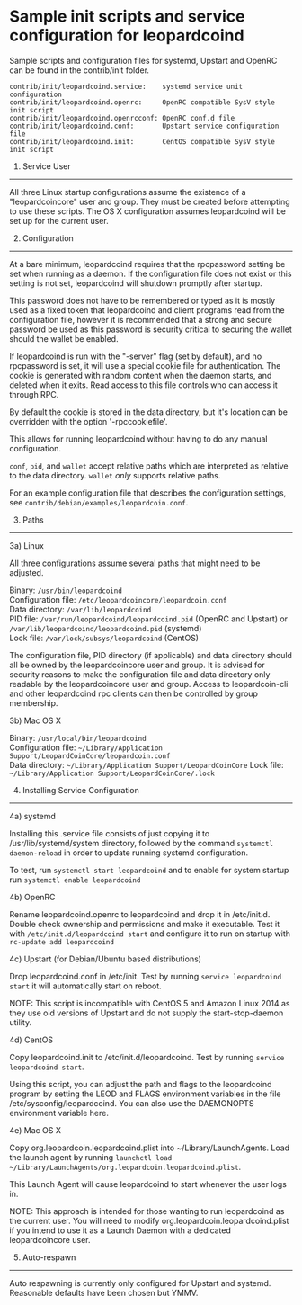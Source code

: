 Sample init scripts and service configuration for leopardcoind
==========================================================

Sample scripts and configuration files for systemd, Upstart and OpenRC
can be found in the contrib/init folder.

    contrib/init/leopardcoind.service:    systemd service unit configuration
    contrib/init/leopardcoind.openrc:     OpenRC compatible SysV style init script
    contrib/init/leopardcoind.openrcconf: OpenRC conf.d file
    contrib/init/leopardcoind.conf:       Upstart service configuration file
    contrib/init/leopardcoind.init:       CentOS compatible SysV style init script

1. Service User
---------------------------------

All three Linux startup configurations assume the existence of a "leopardcoincore" user
and group.  They must be created before attempting to use these scripts.
The OS X configuration assumes leopardcoind will be set up for the current user.

2. Configuration
---------------------------------

At a bare minimum, leopardcoind requires that the rpcpassword setting be set
when running as a daemon.  If the configuration file does not exist or this
setting is not set, leopardcoind will shutdown promptly after startup.

This password does not have to be remembered or typed as it is mostly used
as a fixed token that leopardcoind and client programs read from the configuration
file, however it is recommended that a strong and secure password be used
as this password is security critical to securing the wallet should the
wallet be enabled.

If leopardcoind is run with the "-server" flag (set by default), and no rpcpassword is set,
it will use a special cookie file for authentication. The cookie is generated with random
content when the daemon starts, and deleted when it exits. Read access to this file
controls who can access it through RPC.

By default the cookie is stored in the data directory, but it's location can be overridden
with the option '-rpccookiefile'.

This allows for running leopardcoind without having to do any manual configuration.

`conf`, `pid`, and `wallet` accept relative paths which are interpreted as
relative to the data directory. `wallet` *only* supports relative paths.

For an example configuration file that describes the configuration settings,
see `contrib/debian/examples/leopardcoin.conf`.

3. Paths
---------------------------------

3a) Linux

All three configurations assume several paths that might need to be adjusted.

Binary:              `/usr/bin/leopardcoind`  
Configuration file:  `/etc/leopardcoincore/leopardcoin.conf`  
Data directory:      `/var/lib/leopardcoind`  
PID file:            `/var/run/leopardcoind/leopardcoind.pid` (OpenRC and Upstart) or `/var/lib/leopardcoind/leopardcoind.pid` (systemd)  
Lock file:           `/var/lock/subsys/leopardcoind` (CentOS)  

The configuration file, PID directory (if applicable) and data directory
should all be owned by the leopardcoincore user and group.  It is advised for security
reasons to make the configuration file and data directory only readable by the
leopardcoincore user and group.  Access to leopardcoin-cli and other leopardcoind rpc clients
can then be controlled by group membership.

3b) Mac OS X

Binary:              `/usr/local/bin/leopardcoind`  
Configuration file:  `~/Library/Application Support/LeopardCoinCore/leopardcoin.conf`  
Data directory:      `~/Library/Application Support/LeopardCoinCore`
Lock file:           `~/Library/Application Support/LeopardCoinCore/.lock`

4. Installing Service Configuration
-----------------------------------

4a) systemd

Installing this .service file consists of just copying it to
/usr/lib/systemd/system directory, followed by the command
`systemctl daemon-reload` in order to update running systemd configuration.

To test, run `systemctl start leopardcoind` and to enable for system startup run
`systemctl enable leopardcoind`

4b) OpenRC

Rename leopardcoind.openrc to leopardcoind and drop it in /etc/init.d.  Double
check ownership and permissions and make it executable.  Test it with
`/etc/init.d/leopardcoind start` and configure it to run on startup with
`rc-update add leopardcoind`

4c) Upstart (for Debian/Ubuntu based distributions)

Drop leopardcoind.conf in /etc/init.  Test by running `service leopardcoind start`
it will automatically start on reboot.

NOTE: This script is incompatible with CentOS 5 and Amazon Linux 2014 as they
use old versions of Upstart and do not supply the start-stop-daemon utility.

4d) CentOS

Copy leopardcoind.init to /etc/init.d/leopardcoind. Test by running `service leopardcoind start`.

Using this script, you can adjust the path and flags to the leopardcoind program by
setting the LEOD and FLAGS environment variables in the file
/etc/sysconfig/leopardcoind. You can also use the DAEMONOPTS environment variable here.

4e) Mac OS X

Copy org.leopardcoin.leopardcoind.plist into ~/Library/LaunchAgents. Load the launch agent by
running `launchctl load ~/Library/LaunchAgents/org.leopardcoin.leopardcoind.plist`.

This Launch Agent will cause leopardcoind to start whenever the user logs in.

NOTE: This approach is intended for those wanting to run leopardcoind as the current user.
You will need to modify org.leopardcoin.leopardcoind.plist if you intend to use it as a
Launch Daemon with a dedicated leopardcoincore user.

5. Auto-respawn
-----------------------------------

Auto respawning is currently only configured for Upstart and systemd.
Reasonable defaults have been chosen but YMMV.
